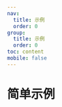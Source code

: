 ```yaml
---
nav:
  title: 示例
  order: 0
group:
  title: 示例
  order: 0
toc: content
mobile: false
---
```


# 简单示例

<code src="./examples/01-simple"></code>
